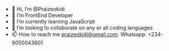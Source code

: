 - 👋 Hi, I’m @Praizeokidi
- 👀 I’m FrontEnd Developer
- 🌱 I’m currently learning JavaScript
- 💞️ I’m looking to collaborate on any or all coding languages 
- 📫 How to reach me praizeokidi@gmail.com. Whatsapp: +234-9050043601

<!---
Praizeokidi/Praizeokidi is a ✨ special ✨ repository because its `README.md` (this file) appears on your GitHub profile.
You can click the Preview link to take a look at your changes.
--->
